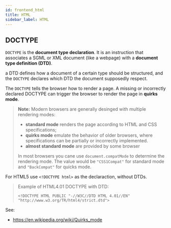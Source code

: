 ```yaml
---
id: frontend_html
title: HTML
sidebar_label: HTML
---
```


## DOCTYPE
`DOCTYPE` is the **document type declaration**. It is an instruction that associates a SGML or XML document (like a webpage) with a **document type definition (DTD)**. 

a DTD defines how a document of a certain type should be structured, and the `DOCTYPE` declares which DTD the document supposedly respect.

The `DOCTYPE` tells the browser how to render a page. A missing or incorrectly declared DOCTYPE can trigger the browser to render the page in **quirks mode**. 

> **Note:** Modern browsers are generally desinged with multiple rendering modes:
> - **standard mode** renders the page according to HTML and CSS specifications;
> - **quirks mode** emulate the behavior of older browsers, where specifications can be partially or incorrectly implemented.
> - **almost standard mode** are provided by some browser
> 
> In most browsers you cane use `document.compatMode` to determine the rendering mode. The value would be `"CSS1Compat"` for standard mode and `"BackCompat"` for quicks mode.

For HTML5 use `<!DOCTYPE html>` as the declaraction, without DTDs.

> Example of HTML4.01 DOCTYPE with DTD: 
> 
> `<!DOCTYPE HTML PUBLIC "-//W3C//DTD HTML 4.01//EN" "http://www.w3.org/TR/html4/strict.dtd">`

See:
- https://en.wikipedia.org/wiki/Quirks_mode